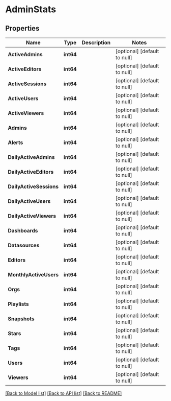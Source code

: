 # AdminStats

## Properties
Name | Type | Description | Notes
------------ | ------------- | ------------- | -------------
**ActiveAdmins** | **int64** |  | [optional] [default to null]
**ActiveEditors** | **int64** |  | [optional] [default to null]
**ActiveSessions** | **int64** |  | [optional] [default to null]
**ActiveUsers** | **int64** |  | [optional] [default to null]
**ActiveViewers** | **int64** |  | [optional] [default to null]
**Admins** | **int64** |  | [optional] [default to null]
**Alerts** | **int64** |  | [optional] [default to null]
**DailyActiveAdmins** | **int64** |  | [optional] [default to null]
**DailyActiveEditors** | **int64** |  | [optional] [default to null]
**DailyActiveSessions** | **int64** |  | [optional] [default to null]
**DailyActiveUsers** | **int64** |  | [optional] [default to null]
**DailyActiveViewers** | **int64** |  | [optional] [default to null]
**Dashboards** | **int64** |  | [optional] [default to null]
**Datasources** | **int64** |  | [optional] [default to null]
**Editors** | **int64** |  | [optional] [default to null]
**MonthlyActiveUsers** | **int64** |  | [optional] [default to null]
**Orgs** | **int64** |  | [optional] [default to null]
**Playlists** | **int64** |  | [optional] [default to null]
**Snapshots** | **int64** |  | [optional] [default to null]
**Stars** | **int64** |  | [optional] [default to null]
**Tags** | **int64** |  | [optional] [default to null]
**Users** | **int64** |  | [optional] [default to null]
**Viewers** | **int64** |  | [optional] [default to null]

[[Back to Model list]](../README.md#documentation-for-models) [[Back to API list]](../README.md#documentation-for-api-endpoints) [[Back to README]](../README.md)


